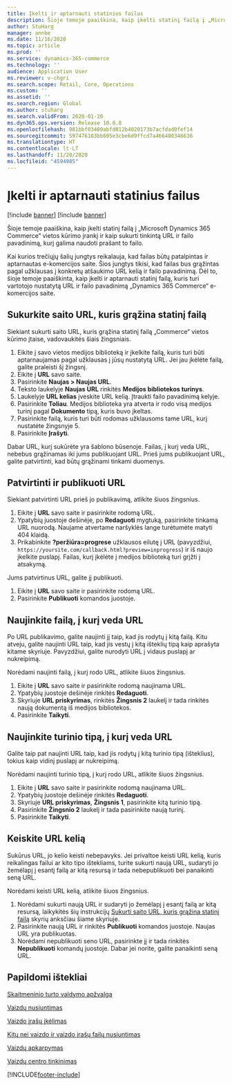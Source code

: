 ```yaml
---
title: Įkelti ir aptarnauti statinius failus
description: Šioje temoje paaiškina, kaip įkelti statinį failą į „Microsoft Dynamics 365 Commerce“ vietos kūrimo įrankį ir kaip sukurti tinkintą URL ir failo pavadinimą, kurį galima naudoti prašant to failo.
author: StuHarg
manager: annbe
ms.date: 11/16/2020
ms.topic: article
ms.prod: ''
ms.service: dynamics-365-commerce
ms.technology: ''
audience: Application User
ms.reviewer: v-chgri
ms.search.scope: Retail, Core, Operations
ms.custom: ''
ms.assetid: ''
ms.search.region: Global
ms.author: stuharg
ms.search.validFrom: 2020-01-20
ms.dyn365.ops.version: Release 10.0.8
ms.openlocfilehash: 981bbf03480abfd812b4020173b7acfdad0fef14
ms.sourcegitcommit: 597476103bb695e3cbe6d9ffcd7a466400346636
ms.translationtype: HT
ms.contentlocale: lt-LT
ms.lasthandoff: 11/20/2020
ms.locfileid: "4594985"
---
```

# <a name="upload-and-serve-static-files"></a>Įkelti ir aptarnauti statinius failus

[!include [banner](../includes/banner.md)]
[!include [banner](includes/preview-banner.md)]

Šioje temoje paaiškina, kaip įkelti statinį failą į „Microsoft Dynamics 365 Commerce“ vietos kūrimo įrankį ir kaip sukurti tinkintą URL ir failo pavadinimą, kurį galima naudoti prašant to failo.

Kai kurios trečiųjų šalių jungtys reikalauja, kad failas būtų patalpintas ir aptarnautas e-komercijos saite. Šios jungtys tikisi, kad failas bus grąžintas pagal užklausas į konkretų atšaukimo URL kelią ir failo pavadinimą. Dėl to, šioje temoje paaiškinta, kaip įkelti ir aptarnauti statinį failą, kuris turi vartotojo nustatytą URL ir failo pavadinimą „Dynamics 365 Commerce“ e-komercijos saite.

## <a name="create-a-site-url-that-returns-a-static-file"></a>Sukurkite saito URL, kuris grąžina statinį failą

Siekiant sukurti saito URL, kuris grąžina statinį failą „Commerce“ vietos kūrimo įtaise, vadovaukitės šiais žingsniais.

1. Eikite į savo vietos medijos biblioteką ir įkelkite failą, kuris turi būti aptarnaujamas pagal užklausas į jūsų nustatytą URL. Jei jau įkėlėte failą, galite praleisti šį žingsnį.
1. Eikite į **URL** savo saite.
1. Pasirinkite **Naujas \> Naujas URL**.
1. Teksto laukelyje **Naujas URL** rinkitės **Medijos bibliotekos turinys**.
1. Laukelyje **URL kelias** įveskite URL kelią. Įtraukti failo pavadinimą kelyje.
1. Pasirinkite **Toliau**. Medijos biblioteka yra atverta ir rodo visą medijos turinį pagal **Dokumento** tipą, kuris buvo įkeltas.
1. Pasirinkite failą, kuris turi būti rodomas užklausoms tame URL, kurį nustatėte žingsnyje 5.
1. Pasirinkite **Įrašyti**.

Dabar URL, kurį sukūrėte yra šablono būsenoje. Failas, į kurį veda URL, nebebus grąžinamas iki jums publikuojant URL. Prieš jums publikuojant URL, galite patvirtinti, kad būtų grąžinami tinkami duomenys.

## <a name="validate-and-publish-a-url"></a>Patvirtinti ir publikuoti URL

Siekiant patvirtinti URL prieš jo publikavimą, atlikite šiuos žingsnius.

1. Eikite į **URL** savo saite ir pasirinkite rodomą URL.
2. Ypatybių juostoje dešinėje, po **Redaguoti** mygtuką, pasirinkite tinkamą URL nuorodą. Naujame atvertame naršyklės lange turėtumėte matyti 404 klaidą.
3. Prikabinkite **?peržiūra=progrese** užklausos eilutę į URL (pavyzdžiui, `https://yoursite.com/callback.html?preview=inprogress`) ir iš naujo įkelkite puslapį. Failas, kurį įkėlėte į medijos biblioteką turi grįžti į atsakymą.

Jums patvirtinus URL, galite jį publikuoti.

1. Eikite į **URL** savo saite ir pasirinkite rodomą URL.
2. Pasirinkite **Publikuoti** komandos juostoje.

## <a name="update-the-file-that-a-url-points-to"></a>Naujinkite failą, į kurį veda URL

Po URL publikavimo, galite naujinti jį taip, kad jis rodytų į kitą failą. Kitu atveju, galite naujinti URL taip, kad jis vestų į kitą išteklių tipą kaip aprašyta kitame skyriuje. Pavyzdžiui, galite nurodyti URL į vidaus puslapį ar nukreipimą.

Norėdami naujinti failą, į kurį rodo URL, atlikite šiuos žingsnius.

1. Eikite į **URL** savo saite ir pasirinkite rodomą naujinama URL.
1. Ypatybių juostoje dešinėje rinkitės **Redaguoti**.
1. Skyriuje **URL priskyrimas**, rinkitės **Žingsnis 2** laukelį ir tada rinkitės naują dokumentą iš medijos bibliotekos.
1. Pasirinkite **Taikyti**.

## <a name="update-the-asset-type-that-a-url-points-to"></a>Naujinkite turinio tipą, į kurį veda URL

Galite taip pat naujinti URL taip, kad jis rodytų į kitą turinio tipą (išteklius), tokius kaip vidinį puslapį ar nukreipimą.

Norėdami naujinti turinio tipą, į kurį rodo URL, atlikite šiuos žingsnius.

1. Eikite į **URL** savo saite ir pasirinkite rodomą naujinama URL.
1. Ypatybių juostoje dešinėje rinkitės **Redaguoti**.
1. Skyriuje **URL priskyrimas**, **Žingsnis 1**, pasirinkite kitą turinio tipą.
1. Pasirinkite **Žingsnio 2** laukelį ir tada pasirinkite naują turinį.
1. Pasirinkite **Taikyti**.

## <a name="change-the-url-path"></a>Keiskite URL kelią

Sukūrus URL, jo kelio keisti nebepavyks. Jei privaltoe keisti URL kelią, kuris reikalingas failui ar kito tipo ištekliams, turite sukurti naują URL, sudaryti jo žemėlapį į esantį failą ar kitą resursą ir tada nebepublikuoti bei panaikinti seną URL.

Norėdami keisti URL kelią, atlikite šiuos žingsnius.

1. Norėdami sukurti naują URL ir sudaryti jo žemėlapį į esantį failą ar kitą resursą, laikykitės šių instrukcijų [Sukurti saito URL, kuris grąžina statinį failą](#create-a-site-url-that-returns-a-static-file) skyrių anksčiau šiame skyriuje.
1. Pasirinkite naują URL ir rinkitės **Publikuoti** komandos juostoje. Naujas URL yra publikuotas.
1. Norėdami nepublikuoti seno URL, pasirinkte jį ir tada rinkitės **Nepublikuoti** komandų juostoje. Dabar jei norite, galite panaikinti seną URL.

## <a name="additional-resources"></a>Papildomi ištekliai

[Skaitmeninio turto valdymo apžvalga](dam-overview.md)

[Vaizdų nusiuntimas](dam-upload-images.md)

[Vaizdo įrašų įkėlimas](dam-upload-video.md)

[Kitų nei vaizdo ir vaizdo įrašų failų nusiuntimas](dam-upload-files.md)

[Vaizdų apkarpymas](dam-crop-images.md)

[Vaizdų centro tinkinimas](dam-custom-focal-point.md)


[!INCLUDE[footer-include](../includes/footer-banner.md)]